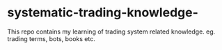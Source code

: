 # systematic-trading-knowledge-
This repo contains my learning of trading system related knowledge. eg. trading terms, bots, books etc.
